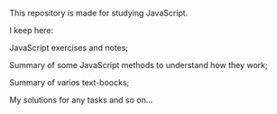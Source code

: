This repository is made for studying JavaScript. 

I keep here:

JavaScript exercises and notes; 

Summary of some JavaScript methods to understand how they work; 

Summary of varios text-boocks;

My solutions for any tasks and so on... 
